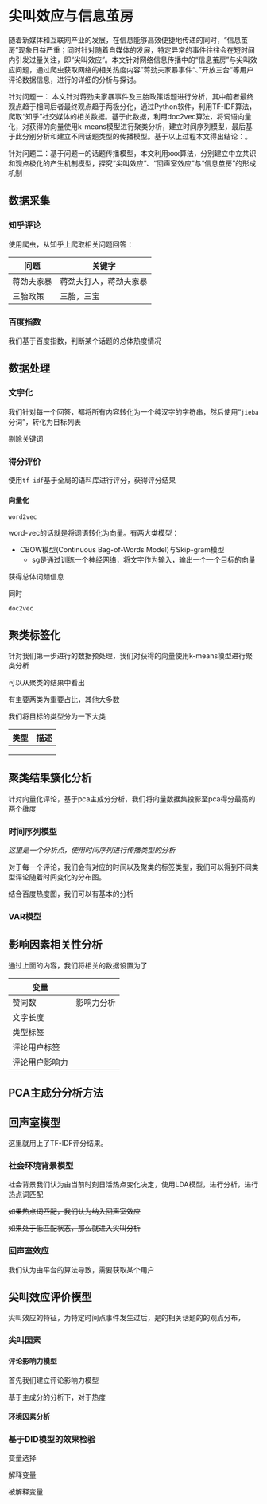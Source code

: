 # 尖叫效应与信息茧房

随着新媒体和互联网产业的发展，在信息能够高效便捷地传递的同时，“信息茧房”现象日益严重；同时针对随着自媒体的发展，特定异常的事件往往会在短时间内引发过量关注，即“尖叫效应”。本文针对网络信息传播中的“信息茧房”与尖叫效应问题，通过爬虫获取网络的相关热度内容”蒋劲夫家暴事件“、”开放三台“等用户评论数据信息，进行的详细的分析与探讨。

针对问题一： 本文针对蒋劲夫家暴事件及三胎政策话题进行分析，其中前者最终观点趋于相同后者最终观点趋于两极分化，通过Python软件，利用TF-IDF算法，爬取“知乎”社交媒体的相关数据。基于此数据，利用doc2vec算法，将词语向量化，对获得的向量使用k-means模型进行聚类分析，建立时间序列模型，最后基于此分别分析和建立不同话题类型的传播模型。基于以上过程本文得出结论：。

针对问题二：基于问题一的话题传播模型，本文利用xxx算法，分别建立中立共识和观点极化的产生机制模型，探究“尖叫效应”、“回声室效应”与“信息茧房”的形成机制

## 数据采集

### 知乎评论

使用爬虫，从知乎上爬取相关问题回答：

| 问题       | 关键字                 |
| ---------- | ---------------------- |
| 蒋劲夫家暴 | 蒋劲夫打人，蒋劲夫家暴 |
| 三胎政策   | 三胎，三宝             |

### 百度指数

我们基于百度指数，判断某个话题的总体热度情况

## 数据处理

### 文字化

我们针对每一个回答，都将所有内容转化为一个纯汉字的字符串，然后使用“`jieba`分词”，转化为目标列表

剔除关键词 

### 得分评价

使用`tf-idf`基于全局的语料库进行评分，获得评分结果

#### 向量化

`word2vec`

word-vec的话就是将词语转化为向量。有两大类模型：

- CBOW模型(Continuous Bag-of-Words Model)与Skip-gram模型
  - sg是通过训练一个神经网络，将文字作为输入，输出一个一个目标的向量

获得总体词频信息

同时

`doc2vec`



## 聚类标签化

针对我们第一步进行的数据预处理，我们对获得的向量使用k-means模型进行聚类分析

可以从聚类的结果中看出

有主要两类为重要占比，其他大多数

我们将目标的类型分为一下大类

| 类型 | 描述 |
| ---- | ---- |
|      |      |
|      |      |
|      |      |

## 聚类结果簇化分析

针对向量化评论，基于pca主成分分析，我们将向量数据集投影至pca得分最高的两个维度

### 时间序列模型

*这里是一个分析点，使用时间序列进行传播类型的分析*

对于每一个评论，我们会有对应的时间以及聚类的标签类型，我们可以得到不同类型评论随着时间变化的分布图。

结合百度热度图，我们可以有基本的分析

### VAR模型

## 影响因素相关性分析

通过上面的内容，我们将相关的数据设置为了

| 变量           |            |
| -------------- | ---------- |
| 赞同数         | 影响力分析 |
| 文字长度       |            |
| 类型标签       |            |
| 评论用户标签   |            |
| 评论用户影响力 |            |

## PCA主成分分析方法

## 回声室模型

这里就用上了TF-IDF评分结果。

### 社会环境背景模型

社会背景我们认为由当前时刻日活热点变化决定，使用LDA模型，进行分析，进行热点词匹配

~~如果热点词匹配，我们认为纳入回声室效应~~

~~如果处于低匹配状态，那么就进入尖叫分析~~

### 回声室效应

我们认为由平台的算法导致，需要获取某个用户

## 尖叫效应评价模型

尖叫效应的特征，为特定时间点事件发生过后，是的相关话题的的观点分布，

### 尖叫因素

#### 评论影响力模型

首先我们建立评论影响力模型

基于主成分的分析下，对于热度

#### 环境因素分析

### 基于DID模型的效果检验

变量选择

解释变量

被解释变量
